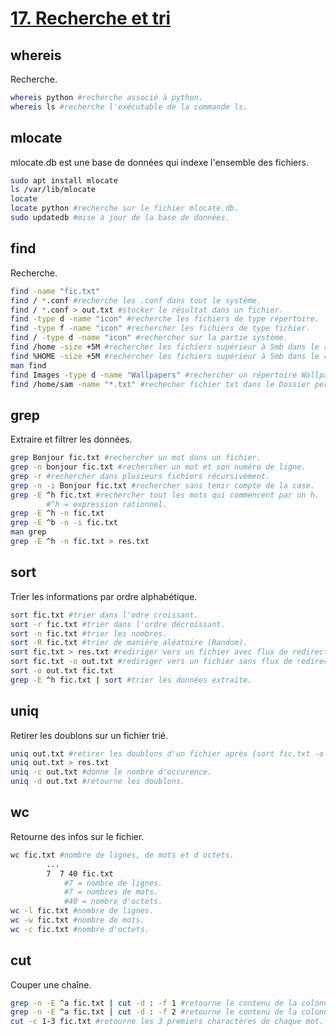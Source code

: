 # [17. Recherche et tri](https://www.youtube.com/watch?v=Kl242W57-PU)

## whereis
Recherche.
```bash
whereis python #recherche associé à python.
whereis ls #recherche l'exécutable de la commande ls.
```

## mlocate
mlocate.db est une base de données qui indexe l'ensemble des fichiers.
```bash
sudo apt install mlocate
ls /var/lib/mlocate
locate
locate python #recherche sur le fichier mlocate.db.
sudo updatedb #mise à jour de la base de données.
```

## find
Recherche.
```bash
find -name "fic.txt"
find / *.conf #recherche les .conf dans tout le système.
find / *.conf > out.txt #stocker le résultat dans un fichier.
find -type d -name "icon" #recherche les fichiers de type répertoire.
find -type f -name "icon" #rechercher les fichiers de type fichier.
find / -type d -name "icon" #rechercher sur la partie système.
find /home -size +5M #rechercher les fichiers supérieur à 5mb dans le répertoire home.
find %HOME -size +5M #rechercher les fichiers supérieur à 5mb dans le répertoire home.
man find
find Images -type d -name "Wallpapers" #rechercher un répertoire Wallpapers.
find /home/sam -name "*.txt" #rechecher fichier txt dans le Dossier personnel.
```

## grep
Extraire et filtrer les données.
```bash
grep Bonjour fic.txt #rechercher un mot dans un fichier.
grep -n bonjour fic.txt #rechercher un mot et son numéro de ligne.
grep -r #rechercher dans plusieurs fichiers récursivement.
grep -n -i Bonjour fic.txt #rechercher sans tenir compte de la case.
grep -E ^h fic.txt #rechercher tout les mots qui commencent par un h.
        #^h = expression rationnel.
grep -E ^h -n fic.txt
grep -E ^b -n -i fic.txt
man grep
grep -E ^h -n fic.txt > res.txt
```

## sort
Trier les informations par ordre alphabétique.
```bash
sort fic.txt #trier dans l'odre croissant.
sort -r fic.txt #trier dans l'ordre décroissant.
sort -n fic.txt #trier les nombres.
sort -R fic.txt #trier de manière aléatoire (Random).
sort fic.txt > res.txt #rediriger vers un fichier avec flux de redirection.
sort fic.txt -o out.txt #rediriger vers un fichier sans flux de redirection.
sort -o out.txt fic.txt
grep -E ^h fic.txt | sort #trier les données extraite.
```

## uniq
Retirer les doublons sur un fichier trié.
```bash
uniq out.txt #retirer les doublons d'un fichier après {sort fic.txt -o out.txt}.
uniq out.txt > res.txt
uniq -c out.txt #donne le nombre d'occurence.
uniq -d out.txt #retourne les doublons.
```

## wc
Retourne des infos sur le fichier.
```bash
wc fic.txt #nombre de lignes, de mots et d octets.
	 	...
        7  7 40 fic.txt
	 	    #7 = nombre de lignes.
	 		#7 = nombres de mots.
	 		#40 = nombre d'octets.
wc -l fic.txt #nombre de lignes.
wc -w fic.txt #nombre de mots.
wc -c fic.txt #nombre d'octets.
```

## cut
Couper une chaîne.
```bash
grep -n -E ^a fic.txt | cut -d : -f 1 #retourne le contenu de la colonne 1 délimité par :
grep -n -E ^a fic.txt | cut -d : -f 2 #retourne le contenu de la colonne 2 délimité par :
cut -c 1-3 fic.txt #retourne les 3 premiers charactères de chaque mot.
```